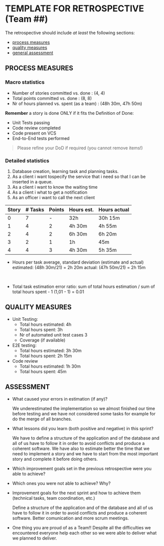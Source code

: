 TEMPLATE FOR RETROSPECTIVE (Team ##)
=====================================

The retrospective should include _at least_ the following
sections:

- [process measures](#process-measures)
- [quality measures](#quality-measures)
- [general assessment](#assessment)

## PROCESS MEASURES 

### Macro statistics

- Number of stories committed vs. done : (4, 4)
- Total points committed vs. done : (8, 8)
- Nr of hours planned vs. spent (as a team) : (48h 30m, 47h 50m)

**Remember** a story is done ONLY if it fits the Definition of Done:
 
- Unit Tests passing
- Code review completed
- Code present on VCS
- End-to-End tests performed

> Please refine your DoD if required (you cannot remove items!) 

### Detailed statistics
1) Database creation, learning task and planning tasks.
2) As a client i want tospecify the service that i need so that I can be inserted in a queue.
3) As a client i want to know the waiting time
4) As a client i what to get a notification
5) As an officer i want to call the next client

| Story  | # Tasks | Points | Hours est. | Hours actual |
|--------|---------|--------|------------|--------------|
| 0      | 7       |  -     |  32h       |   30h 15m    |
| 1      | 4       |  2     |  4h 30m    |   4h 55m     |
| 2      | 4       |  2     |  6h 30m    |   6h 20m     |
| 3      | 2       |  1     |  1h        |   45m        |
| 4      | 4       |  3     |  4h 30m    |   5h 35m     |


- Hours per task average, standard deviation (estimate and actual)
  estimated: (48h 30m/21) = 2h 20m 
  actual: (47h 50m/21) = 2h 15m
  
  <br>
- Total task estimation error ratio: sum of total hours estimation / sum of total hours spent - 1
(1,01 - 1) = 0.01

  
## QUALITY MEASURES 

- Unit Testing:
  - Total hours estimated: 4h 
  - Total hours spent: 3h
  - Nr of automated unit test cases 3
  - Coverage (if available)
- E2E testing:
  - Total hours estimated: 3h 30m
  - Total hours spent: 2h 15m
- Code review 
  - Total hours estimated: 1h 30m
  - Total hours spent: 45m
  


## ASSESSMENT

- What caused your errors in estimation (if any)?

    We underestimated the implementation so we almost finished our time before testing and we have not considered some tasks for example for do the merge of all branches. 
  <br>
- What lessons did you learn (both positive and negative) in this sprint?

    We have to define a structure of the application and of the database and all of us have to follow it in order to avoid conflicts and produce a coherent software. We have also to estimate better the time that we need to implement a story and we have to start from the most important story and complete it before doing others.
  <br>

- Which improvement goals set in the previous retrospective were you able to achieve?
  <br>

- Which ones you were not able to achieve? Why?
  <br>

- Improvement goals for the next sprint and how to achieve them (technical tasks, team coordination, etc.)

    Define a structure of the application and of the database and all of us have to follow it in order to avoid conflicts and produce a coherent software. Better comunication and more scrum meetings.
  <br>
- One thing you are proud of as a Team!!
    Despite all the difficulties we encountered everyone help each other so we were able to deliver what we planned to deliver.